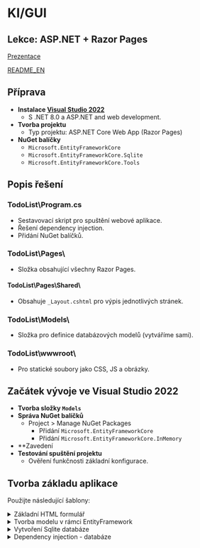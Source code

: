 # KI/GUI
## Lekce: ASP.NET + Razor Pages

[Prezentace](https://tinyurl.com/KI-GUI-PRE)

[README_EN](https://github.com/radeksmejky9/GUI/edit/main/README_EN.md)

## Příprava
- **Instalace [Visual Studio 2022](https://visualstudio.microsoft.com/thank-you-downloading-visual-studio/?sku=Community&channel=Release&version=VS2022&source=VSLandingPage&cid=2030&passive=false)**
  - S .NET 8.0 a ASP.NET and web development.
- **Tvorba projektu**
  - Typ projektu: ASP.NET Core Web App (Razor Pages)
- **NuGet balíčky**
  - `Microsoft.EntityFrameworkCore`
  - `Microsoft.EntityFrameworkCore.Sqlite`
  - `Microsoft.EntityFrameworkCore.Tools`

## Popis řešení
### TodoList\Program.cs
- Sestavovací skript pro spuštění webové aplikace.
- Řešení dependency injection.
- Přidání NuGet balíčků.

### TodoList\Pages\
- Složka obsahující všechny Razor Pages.

#### TodoList\Pages\Shared\
- Obsahuje `_Layout.cshtml` pro výpis jednotlivých stránek.

### TodoList\Models\
- Složka pro definice databázových modelů (vytváříme sami).

### TodoList\wwwroot\
- Pro statické soubory jako CSS, JS a obrázky.

## Začátek vývoje ve Visual Studio 2022
- **Tvorba složky `Models`**
- **Správa NuGet balíčků**
  - Project > Manage NuGet Packages
    - Přidání `Microsoft.EntityFrameworkCore`
    - Přidání `Microsoft.EntityFrameworkCore.InMemory`
- **Zavedení 
- **Testování spuštění projektu**
  - Ověření funkčnosti základní konfigurace.

## Tvorba základu aplikace
Použijte následující šablony:

<details>
<summary>Základní HTML formulář</summary>


  
```html
<!-- Příklad HTML kódu s Bootstrapem -->
```
</details>

<details>
<summary>Tvorba modelu v rámci EntityFramework</summary>
  


```csharp
//TodoList\Models\ToDoElement.cs
using System.ComponentModel;
using System.ComponentModel.DataAnnotations;

namespace TodoList.Models
{
    public class ToDoElement
    {
        [Key]
        public int Id { get; set; }
        [DisplayName("Task Text")]
        [Required]
        public string Text { get; set; }
        [Required]
        public DateTime Deadline { get; set; }
        [Required]
        [DefaultValue(false)]
        public bool Finished { get; set; }
    }
}
```
</details>
<details>

<summary>Vytvoření Sqlite databáze</summary>



```csharp
//TodoList\Models\TodoContext.cs
using Microsoft.EntityFrameworkCore;
using System.Collections.Generic;
using TodoList.Models;

public class TodoContext : DbContext
{
    public DbSet<ToDoElement> TodoElements { set; get; }

    protected override void OnConfiguring(DbContextOptionsBuilder optionsBuilder)
    => optionsBuilder.UseSqlite(@"Data Source=..\Demo.db");
}
```

</details>

<details>

<summary>Dependency injection - databáze</summary>


```csharp
//TodoList\Program.cs
builder.Services.AddDbContext<TodoContext>(options => options.UseSqlite(@"Data Source=..\Demo.db"));
```

</details>

